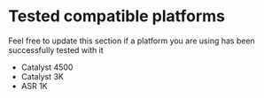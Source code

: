 # Tested compatible platforms
Feel free to update this section if a platform you are using has been successfully tested with it
* Catalyst 4500
* Catalyst 3K
* ASR 1K
